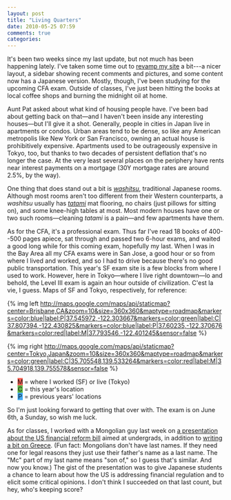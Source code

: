 ```yaml
---
layout: post
title: "Living Quarters"
date: 2010-05-25 07:59
comments: true
categories: 
---
```



It's been two weeks since my last update, but not much has been happening
lately. I've taken some time out to [revamp my site][revamp] a bit---a nicer
layout, a sidebar showing recent comments and pictures, and some content now
has a Japanese version. Mostly, though, I've been studying for the upcoming CFA
exam. Outside of classes, I've just been hitting the books at local coffee shops
and burning the midnight oil at home.

Aunt Pat asked about what kind of housing people have. I've been bad about
getting back on that—and I haven't been inside any interesting houses—but
I'll give it a shot. Generally, people in cities in Japan live in apartments
or condos. Urban areas tend to be dense, so like any American metropolis
like New York or San Francisco, owning an actual house is prohibitively
expensive. Apartments used to be outrageously expensive in Tokyo, too, but
thanks to two decades of persistent deflation that's no longer the case. At the
very least several places on the periphery have rents near interest payments on
a mortgage (30Y mortgage rates are around 2.5%, by the way).

One thing that does stand out a bit is _[washitsu][washitsu]_, traditional
Japanese rooms. Although most rooms aren't too different from their Western
counterparts, a _washitsu_ usually has _[tatami][tatami]_ mat flooring, no
chairs (just pillows for sitting on), and some knee-high tables at most. Most
modern houses have one or two such rooms—cleaning _tatami_ is a pain—and few
apartments have them.

As for the CFA, it's a professional exam. Thus far I've read 18 books of
400--500 pages apiece, sat through and passed two 6-hour exams, and waited a
good long while for this coming exam, hopefully my last. When I was in the
Bay Area all my CFA exams were in San Jose, a good hour or so from where
I lived and worked, and so I had to drive because there's no good public
transportation. This year's SF exam site is a few blocks from where I used
to work. However, here in Tokyo—where I live right downtown—lo and behold,
the Level III exam is again an hour outside of civilization. C'est la vie, I
guess. Maps of SF and Tokyo, respectively, for reference:
 
{% img left http://maps.google.com/maps/api/staticmap?center=Brisbane,CA&zoom=10&size=360x360&maptype=roadmap&markers=color:blue|label:P|37.545972,-122.303667&markers=color:green|label:C|37.807394,-122.430825&markers=color:blue|label:P|37.60235,-122.370676&markers=color:red|label:M|37.793546,-122.401245&sensor=false %}

{% img right http://maps.google.com/maps/api/staticmap?center=Tokyo,Japan&zoom=10&size=360x360&maptype=roadmap&markers=color:green|label:C|35.705548,139.533264&markers=color:red|label:M|35.704918,139.755578&sensor=false %}

* <span style="background-color:#fe6256;display:inline-block;text-align:center;width:12px;">M</span> = where I worked (SF) or live (Tokyo)
* <span style="background-color:#64b949;display:inline-block;text-align:center;width:12px;">C</span> = this year's location
* <span style="background-color:#43aaf3;display:inline-block;text-align:center;width:12px;">P</span> = previous years' locations

So I'm just looking forward to getting that over with. The exam is on June 6th,
a Sunday, so wish me luck.

As for classes, I worked with a Mongolian guy last week on [a presentation
about the US financial reform bill][reform] aimed at undergrads, in addition
to [writing a bit on Greece][greece]. (Fun fact: Mongolians don't have last
names. If they need one for legal reasons they just use their father's name as
a last name. The "Mc" part of my last name means "son of," so I guess that's
similar. And now you know.) The gist of the presentation was to give Japanese
students a chance to learn about how the US is addressing financial regulation
and to elicit some critical opinions. I don't think I succeeded on that last
count, but hey, who's keeping score?

  [revamp]:http://www.brymck.com/life
  [washitsu]:http://en.wikipedia.org/wiki/Washitsu
  [tatami]:http://en.wikipedia.org/wiki/Tatami
  [reform]:http://www.brymck.com/download/eigo_news.pdf
  [greece]:http://www.brymck.com/finance?q=19

